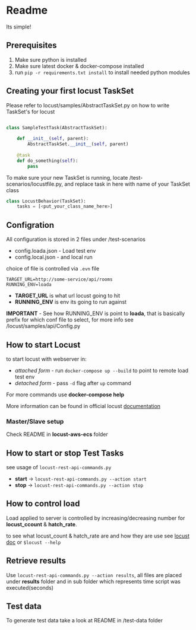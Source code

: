 # Readme

Its simple!

## Prerequisites 
1. Make sure python is installed
2. Make sure latest docker & docker-compose installed
2. run ```pip -r requirements.txt install``` to install needed python modules


## Creating your first locust TaskSet

Please refer to locust/samples/AbstractTaskSet.py on how to write TaskSet's for locust

```python

class SampleTestTask(AbstractTaskSet):
    
    def __init__(self, parent):    
        AbstractTaskSet.__init__(self, parent)
        
    @task
    def do_something(self):
        pass
```

To make sure your new TaskSet is running, locate /test-scenarios/locustfile.py, and replace task in here with 
name of your TaskSet class

```python
class LocustBehavior(TaskSet):
    tasks = [<put_your_class_name_here>]
```


## Configration

All configuration is stored in 2 files under /test-scenarios

 - config.loada.json - Load test env
 - config.local.json - and local run
 
 choice of file is controlled via `.evn` file
 
```
TARGET_URL=http://some-service/api/rooms
RUNNING_ENV=loada
```

 - **TARGET_URL** is what url locust going to hit
 - **RUNNING_ENV** is env its going to run against
 
**IMPORTANT** - See how RUNNING_ENV is point to **loada**, that is basically prefix for which conf file to select, for more info see
/locust/samples/api/Config.py


## How to start Locust
to start locust with webserver in:
 * *attached form* - run ```docker-compose up --build``` to point to remote load test env
 * *detached form* - pass ```-d``` flag after ```up``` command

 For more commands use **docker-compose help**


More information can be found in official locust [documentation](https://docs.locust.io/en/latest/writing-a-locustfile.html) 

### Master/Slave setup
Check README in **locust-aws-ecs** folder

## How to start or stop Test Tasks
see usage of ```locust-rest-api-commands.py```
 * **start** -> ```locust-rest-api-commands.py --action start```
 * **stop** -> ```locust-rest-api-commands.py --action stop```

## How to control load
Load applied to server is controlled by increasing/decreasing number for **locust_ccount** & **hatch_rate**.

to see what locust_count & hatch_rate are and how they are use see [locust doc](http://docs.locust.io/en/stable/writing-a-locustfile.html?highlight=hatch) or ```$locust --help``` 

## Retrieve results
Use ```locust-rest-api-commands.py --action results```, all files are placed under **results** folder and in sub folder which represents time script was executed(seconds)

## Test data
To generate test data take a look at README in /test-data folder